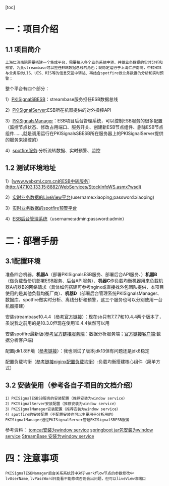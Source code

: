 [toc]
# 一：项目介绍
## 1.1 项目简介
	上海仁济南院需要搭建一个集成平台，需要接入各个业务系统中转，并做业务数据的实时分析和预警，为此streambase可以担任ESB数据总线的角色；现稳定运行于上海仁济南院，中转HIS与业务系统LIS、UIS、RIS等的信息交互中转站、再结合spotfire做业务数据的分析和实时预警；
整个平台有四个部分：

1）[PKISignalSBESB](https://github.com/JiPingWangPKI/ESB/tree/master/PKISignalESBSB)：streambase服务担任ESB数据总线

2）[PKISignalServer](https://github.com/JiPingWangPKI/ESB/tree/master/PKISignalESBServer):ESB所在机器提供的对外操控API

3）[PKISignalsManager](https://github.com/JiPingWangPKI/ESB/tree/master/PKISignalESBManager)：ESB项目后台管理系统，可以控制ESB服务的很多配置（监控节点状态、修改占用端口、服务开关、创建新ESB节点组件、删除ESB节点组件......,就是调用运行在PKISignalsSBESB所在服务器上的PKISignalServer提供的服务来操控的） 

4）[spotfire服务](还没有配置出来，等出来再填):分析流转数据、实时预警、监控
## 1.2 测试环境地址
1）[www.webxml.com.cn的ESB中转服务](http://47.103.133.15:8882/WebServices/StockInfoWS.asmx?wsdl)

2）[实时业务数据的LiveView平台](http://47.103.133.15:10080/)(username:xiaoping;password:xiaoping)

3）[实时业务数据的spotfire预警平台](http://47.103.133.15:90/spotfire/wp/analysis?file=/ESB/%E5%AE%9E%E6%97%B6%E5%88%86%E6%9E%90%E5%92%8C%E9%A2%84%E8%AD%A6CallLogs&waid=ZdxCFLCNfkyXwoAqCqM-V-12163271e0F210&wavid=0)

4）[ESB后台管理系统](http://47.103.133.15:8888/WSManager/login)（username:admin;password:admin）

# 二：部署手册
## 3.1配置环境
准备四台机器，**机器A**（部署PKISignalsESB服务、部署后台API服务、）**机器B**（做负载备份机部署ESB服务、后台API服务）、**机器C**作负载均衡机器用来负载机器A机器B的网络请求（具体如何搭建可参考nginx或直接找外包团队提供，本项目使用的是其他负载均衡厂商）、**机器D**（部署后台管理系统PKISignalsManager、数据库、spotfire做实时分析、离线分析和预警，这三个服务也可以分别使用一台机器搭建）

安装streambase10.4.4（[参考官方链接](https://docs.tibco.com/emp/sb-cep/10.3.0/doc/html/install/index.html)）：现在sb只有7.7.7和10.4.4两个版本了，虽说我之前用的是10.3.0但现在使用10.4.4依然可以用

安装spotfire最新版([参考官方链接服务端](https://docs.tibco.com/pub/spotfire_server/10.6.0/doc/pdf/TIB_sfire_server_10.6.0_installation.pdf)：数据分析服务端；[官方链接客户端](https://docs.tibco.com/pub/spotfire_server/10.3.4/doc/html/TIB_sfire_server_tsas_admin_help/GUID-DA9AF747-B0AD-42FD-85DF-17D859837E93.html):数据分析客户端)

配置jdk1.8环境（[参考链接](https://www.cnblogs.com/xiaoping1993/p/java01.html)）：我也测试了版本jdk13但有问题还是jdk8稳定

配置负载均衡（[参考链接niginx配置负载均衡](https://www.cnblogs.com/qlqwjy/p/8536779.html)）:负载均衡搭建核心组件（简单方式）

## 3.2 安装使用（参考各自子项目的文档介绍）
	1）PKISignalESBSB服务的安装配置（推荐安装为window service）
	2）PKISignalServer安装配置（推荐安装为window service）
	3）PKISIgnalManager安装配置（推荐安装为window service）
	4）spotfire的安装配置（不配置安装也可以主要用于分析用的）
	PKISignalManager通过PKISignalServer管理PKISignalSBESB服务
参考资料：
[tomcat安装为window service](https://www.cnblogs.com/xiaoping1993/p/11906068.html)
[springboot jar包安装为window service](https://www.cnblogs.com/xiaoping1993/p/11906068.html)
[StreamBase 安装为window service](https://github.com/JiPingWangPKI/ESB/tree/master/PKISignalESBSB#streambase-serivce-runing-as-window-service)

# 四：注意事项
	PKISignalESBManager后台关系系统其中对于workflow节点的参数修改中lvUserName,lvPassWord只能看不能修改否则会出问题，但可以liveView改端口